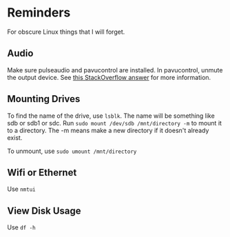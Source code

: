 # Reminders
For obscure Linux things that I will forget.

## Audio
Make sure pulseaudio and pavucontrol are installed. In pavucontrol, unmute the 
output device. See [this StackOverflow 
answer](https://askubuntu.com/questions/14077/) for more information.

## Mounting Drives
To find the name of the drive, use `lsblk`. The name will be something like sdb 
or sdb1 or sdc. Run `sudo mount /dev/sdb /mnt/directory -m` to mount it to a 
directory. The -m means make a new directory if it doesn't already exist.

To unmount, use `sudo umount /mnt/directory`

## Wifi or Ethernet
Use `nmtui`

## View Disk Usage
Use `df -h`
